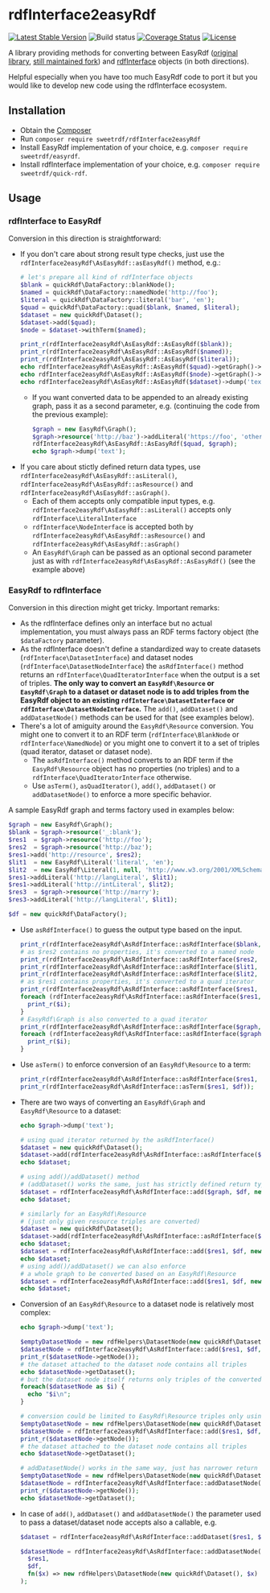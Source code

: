 # rdfInterface2easyRdf

[![Latest Stable Version](https://poser.pugx.org/sweetrdf/rdfInterface2easyRdf/v/stable)](https://packagist.org/packages/sweetrdf/rdfInterface2easyRdf)
![Build status](https://github.com/sweetrdf/rdfInterface2easyRdf/workflows/phpunit/badge.svg?branch=master)
[![Coverage Status](https://coveralls.io/repos/github/sweetrdf/rdfInterface2easyRdf/badge.svg?branch=master)](https://coveralls.io/github/sweetrdf/rdfInterface2easyRdf?branch=master)
[![License](https://poser.pugx.org/sweetrdf/rdfInterface2easyRdf/license)](https://packagist.org/packages/sweetrdf/rdfInterface2easyRdf)

A library providing methods for converting between EasyRdf ([original library](https://github.com/easyrdf/easyrdf), [still maintained fork](https://github.com/sweetrdf/easyrdf))
and [rdfInterface](https://github.com/sweetrdf/rdfInterface) objects (in both directions).

Helpful especially when you have too much EasyRdf code to port it but you would like to develop new code using the rdfInterface ecosystem.

## Installation

* Obtain the [Composer](https://getcomposer.org)
* Run `composer require sweetrdf/rdfInterface2easyRdf`
* Install EasyRdf implementation of your choice, e.g. `composer require sweetrdf/easyrdf`.
* Install rdfInterface implementation of your choice, e.g. `composer require sweetrdf/quick-rdf`.

## Usage

### rdfInterface to EasyRdf

Conversion in this direction is straightforward:

* If you don't care about strong result type checks, just use the `rdfInterface2easyRdf\AsEasyRdf::asEasyRdf()` method, e.g.:
  ```php
  # let's prepare all kind of rdfInterface objects
  $blank = quickRdf\DataFactory::blankNode();
  $named = quickRdf\DataFactory::namedNode('http://foo');
  $literal = quickRdf\DataFactory::literal('bar', 'en');
  $quad = quickRdf\DataFactory::quad($blank, $named, $literal);
  $dataset = new quickRdf\Dataset();
  $dataset->add($quad);
  $node = $dataset->withTerm($named);

  print_r(rdfInterface2easyRdf\AsEasyRdf::AsEasyRdf($blank));
  print_r(rdfInterface2easyRdf\AsEasyRdf::AsEasyRdf($named));
  print_r(rdfInterface2easyRdf\AsEasyRdf::AsEasyRdf($literal));
  echo rdfInterface2easyRdf\AsEasyRdf::AsEasyRdf($quad)->getGraph()->dump('text');
  echo rdfInterface2easyRdf\AsEasyRdf::AsEasyRdf($node)->getGraph()->dump('text');
  echo rdfInterface2easyRdf\AsEasyRdf::AsEasyRdf($dataset)->dump('text');
  ```
  * If you want converted data to be appended to an already existing graph, pass it as a second parameter, e.g.
    (continuing the code from the previous example):
    ```php
    $graph = new EasyRdf\Graph();
    $graph->resource('http://baz')->addLiteral('https://foo', 'other value');
    rdfInterface2easyRdf\AsEasyRdf::AsEasyRdf($quad, $graph);
    echo $graph->dump('text');
    ```
* If you care about stictly defined return data types, use `rdfInterface2easyRdf\AsEasyRdf::asLiteral()`,
  `rdfInterface2easyRdf\AsEasyRdf::asResource()` and `rdfInterface2easyRdf\AsEasyRdf::asGraph()`.
  * Each of them accepts only compatible input types, e.g. `rdfInterface2easyRdf\AsEasyRdf::asLiteral()` accepts only `rdfInterface\LiteralInterface`
  * `rdfInterface\NodeInterface` is accepted both by `rdfInterface2easyRdf\AsEasyRdf::asResource()` and `rdfInterface2easyRdf\AsEasyRdf::asGraph()`
  * An `EasyRdf\Graph` can be passed as an optional second parameter just as with `rdfInterface2easyRdf\AsEasyRdf::AsEasyRdf()`
    (see the example above)

### EasyRdf to rdfInterface

Conversion in this direction might get tricky. Important remarks:

* As the rdfInterface defines only an interface but no actual implementation,
  you must always pass an RDF terms factory object (the `$dataFactory` parameter).
* As the rdfInterface doesn't define a standardized way to create datasets 
  (`rdfInterface\DatasetInterface`) and dataset nodes (`rdfInterface\DatasetNodeInterface`)
  the `asRdfInterface()` method returns an `rdfInterface\QuadIteratorInterface`
  when the output is a set of triples.
  **The only way to convert an `EasyRdf\Resource` or `EasyRdf\Graph` to
  a dataset or dataset node is to add triples from the EasyRdf object to an
  existing `rdfInterface\DatasetInterface` or `rdfInterface\DatasetNodeInterface`.**
  The `add()`, `addDataset()` and `addDatasetNode()` methods can be used for that
  (see examples below).
* There's a lot of amiguity around the `EasyRdf\Resource` conversion.
  You might one to convert it to an RDF term (`rdfInterface\BlankNode` or `rdfInterface\NamedNode`)
  or you might one to convert it to a set of triples (quad iterator, dataset or dataset node).
  * The `asRdfInterface()` method converts to an RDF term if the `EasyRdf\Resource`
    object has no properties (no triples) and to a `rdfInterface\QuadIteratorInterface`
    otherwise.
  * Use `asTerm()`, `asQuadIterator()`, `add()`, `addDataset()` or `addDatasetNode()`
    to enforce a more specific behavior.

A sample EasyRdf graph and terms factory used in examples below:

```php
$graph = new EasyRdf\Graph();
$blank = $graph->resource('_:blank');
$res1  = $graph->resource('http://foo');
$res2  = $graph->resource('http://baz');
$res1->add('http://resource', $res2);
$lit1  = new EasyRdf\Literal('literal', 'en');
$lit2  = new EasyRdf\Literal(1, null, 'http://www.w3.org/2001/XMLSchema#integer');
$res1->addLiteral('http://langLiteral', $lit1);
$res1->addLiteral('http://intLiteral', $lit2);
$res3  = $graph->resource('http://marry');
$res3->addLiteral('http://langLiteral', $lit1);

$df = new quickRdf\DataFactory();
```

* Use `asRdfInterface()` to guess the output type based on the input.
  ```php
  print_r(rdfInterface2easyRdf\AsRdfInterface::asRdfInterface($blank, $df));
  # as $res2 contains no properties, it's converted to a named node
  print_r(rdfInterface2easyRdf\AsRdfInterface::asRdfInterface($res2, $df));
  print_r(rdfInterface2easyRdf\AsRdfInterface::asRdfInterface($lit1, $df));
  print_r(rdfInterface2easyRdf\AsRdfInterface::asRdfInterface($lit2, $df));
  # as $res1 contains properties, it's converted to a quad iterator
  print_r(rdfInterface2easyRdf\AsRdfInterface::asRdfInterface($res1, $df));
  foreach (rdfInterface2easyRdf\AsRdfInterface::asRdfInterface($res1, $df) as $i) {
    print_r($i);
  }
  # EasyRdf\Graph is also converted to a quad iterator
  print_r(rdfInterface2easyRdf\AsRdfInterface::asRdfInterface($graph, $df));
  foreach (rdfInterface2easyRdf\AsRdfInterface::asRdfInterface($graph, $df) as $i) {
    print_r($i);
  }
  ```
* Use `asTerm()` to enforce conversion of an `EasyRdf\Resource` to a term:
  ```php
  print_r(rdfInterface2easyRdf\AsRdfInterface::asRdfInterface($res1, $df));
  print_r(rdfInterface2easyRdf\AsRdfInterface::asTerm($res1, $df));
  ```
* There are two ways of converting an `EasyRdf\Graph` and `EasyRdf\Resource` to a dataset:
  ```php
  echo $graph->dump('text');

  # using quad iterator returned by the asRdfInterface()
  $dataset = new quickRdf\Dataset();
  $dataset->add(rdfInterface2easyRdf\AsRdfInterface::asRdfInterface($graph, $df));
  echo $dataset;

  # using add()/addDataset() method
  # (addDataset() works the same, just has strictly defined return type)
  $dataset = rdfInterface2easyRdf\AsRdfInterface::add($graph, $df, new quickRdf\Dataset());
  echo $dataset;
  
  # similarly for an EasyRdf\Resource
  # (just only given resource triples are converted)
  $dataset = new quickRdf\Dataset();
  $dataset->add(rdfInterface2easyRdf\AsRdfInterface::asRdfInterface($res1, $df));
  echo $dataset;
  $dataset = rdfInterface2easyRdf\AsRdfInterface::add($res1, $df, new quickRdf\Dataset());
  echo $dataset;
  # using add()/addDataset() we can also enforce 
  # a whole graph to be converted based on an EasyRdf\Resource
  $dataset = rdfInterface2easyRdf\AsRdfInterface::add($res1, $df, new quickRdf\Dataset(), true);
  echo $dataset;
  ```
* Conversion of an `EasyRdf\Resource` to a dataset node is relatively most complex:
  ```php
  echo $graph->dump('text');

  $emptyDatasetNode = new rdfHelpers\DatasetNode(new quickRdf\Dataset(), $df::blankNode());
  $datasetNode = rdfInterface2easyRdf\AsRdfInterface::add($res1, $df, $emptyDatasetNode);
  print_r($datasetNode->getNode());
  # the dataset attached to the dataset node contains all triples
  echo $datasetNode->getDataset();
  # but the dataset node itself returns only triples of the converted EasyRdf\Resource
  foreach($datasetNode as $i) {
    echo "$i\n";
  }

  # conversion could be limited to EasyRdf\Resource triples only using the $wholeGraph parameter
  $emptyDatasetNode = new rdfHelpers\DatasetNode(new quickRdf\Dataset(), $df::blankNode());
  $datasetNode = rdfInterface2easyRdf\AsRdfInterface::add($res1, $df, $emptyDatasetNode, false);
  print_r($datasetNode->getNode());
  # the dataset attached to the dataset node contains all triples
  echo $datasetNode->getDataset();

  # addDatasetNode() works in the same way, just has narrower return type
  $emptyDatasetNode = new rdfHelpers\DatasetNode(new quickRdf\Dataset(), $df::blankNode());
  $datasetNode = rdfInterface2easyRdf\AsRdfInterface::addDatasetNode($res1, $df, $emptyDatasetNode);
  print_r($datasetNode->getNode());
  echo $datasetNode->getDataset();
  ```
* In case of `add()`, `addDataset()` and `addDatasetNode()` the parameter used to
  pass a dataset/dataset node accepts also a callable, e.g.
  ```php
  $dataset = rdfInterface2easyRdf\AsRdfInterface::addDataset($res1, $df, fn() => new quickRdf\Dataset());

  $datasetNode = rdfInterface2easyRdf\AsRdfInterface::addDatasetNode(
    $res1, 
    $df, 
    fn($x) => new rdfHelpers\DatasetNode(new quickRdf\Dataset(), $x)
  );
  ```